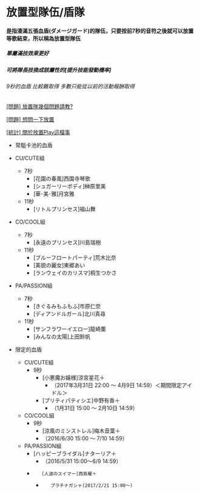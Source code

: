 # 放置型隊伍/盾隊

#### 是指湊滿五張血盾(ダメージガード)的隊伍，只要按前7秒的音符之後就可以放置等歌結束，所以稱為放置型隊伍

##### 單屬滿技效果更好

##### 可將隊長技換成該屬性的\[提升技能發動機率\]

###### 9秒的血盾 比較難取得 多數只能從以前的活動報酬取得


[\[問題\] 放置隊幾個問題請教?](https://disp.cc/b/654-9Ttv)

[\[問題\] 想問一下放置](https://disp.cc/b/654-9QO6)

[\[統計\] 關於放置Play這檔事](https://disp.cc/b/654-9Ttw)


* 常駔卡池的血盾
 * CU/CUTE組
   * 7秒
     * [花園の春風]西園寺琴歌
     * [シュガーリーボディ]榊原里美
     * [華･美･雅]月宮雅
   * 11秒
     * [リトルプリンセス]福山舞
 * CO/COOL組
   * 7秒
     * [永遠のプリンセス]川島瑞樹
   * 11秒
     * [ブルーフロートパーティ]荒木比奈
     * [美貌の麗女]東郷あい
     * [ランウェイのカリスマ]桐生つかさ
 * PA/PASSION組
   * 7秒
     * [きぐるみもふもふ]市原仁奈
     * [ディアンドルガール]北川真尋
   * 11秒
     * [サンフラワーイエロー]龍崎薫
     * [みんなの太陽]上田鈴帆
 
  
* 限定的血盾
  * CU/CUTE組
    * 9秒
      * [小悪魔お嬢様]涼宮星花＋
        * （2017年3月31日 22:00 ～ 4月9日 14:59）＜期間限定アイドル＞
      * [プリティパティシエ]中野有香＋
        * （1月31日 15:00 ～ 2月10日 14:59）
  * CO/COOL組
    * 9秒
      *  [涼風のミンストレル]梅木音葉＋
        * （2016/6/30 15:00 〜 7/10 14:59）
  * PA/PASSION組
      * [ハッピーブライダル]ナターリア＋
        * （2016/5/31 15:00〜6/9 14:59）
      *        [人波のスイマー]西島櫂＋
        *        プラチナガシャ(2017/2/21 15:00〜)
      